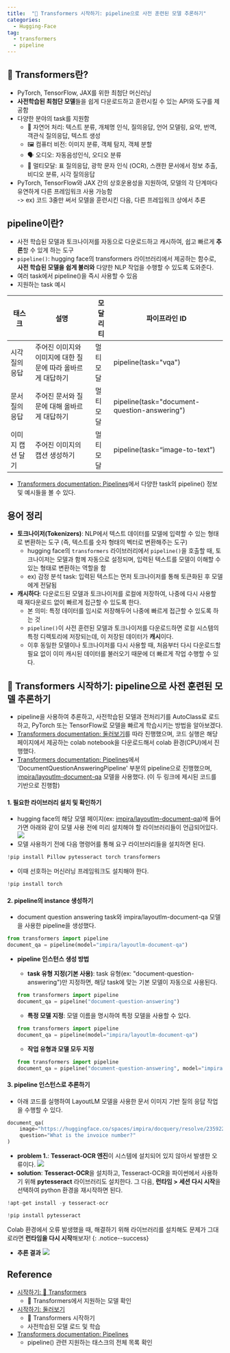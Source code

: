 ```yaml
---
title:  "🤗 Transformers 시작하기: pipeline으로 사전 훈련된 모델 추론하기"
categories: 
  - Hugging-Face
tag:
  - transformers
  - pipeline
---
```



## 🤗 Transformers란?
- PyTorch, TensorFlow, JAX를 위한 최첨단 머신러닝
- **사전학습된 최첨단 모델**들을 쉽게 다운로드하고 훈련시킬 수 있는 API와 도구를 제공함
- 다양한 분야의 task를 지원함
    - 📝 자연어 처리: 텍스트 분류, 개체명 인식, 질의응답, 언어 모델링, 요약, 번역, 객관식 질의응답, 텍스트 생성
    - 🖼️ 컴퓨터 비전: 이미지 분류, 객체 탐지, 객체 분할
    - 🗣️ 오디오: 자동음성인식, 오디오 분류
    - 🐙 멀티모달: 표 질의응답, 광학 문자 인식 (OCR), 스캔한 문서에서 정보 추출, 비디오 분류, 시각 질의응답
- PyTorch, TensorFlow와 JAX 간의 상호운용성을 지원하여, 모델의 각 단계마다 유연하게 다른 프레임워크 사용 가능함   
-> ex) 코드 3줄만 써서 모델을 훈련시킨 다음, 다른 프레임워크 상에서 추론


## pipeline이란?
- 사전 학습된 모델과 토크나이저를 자동으로 다운로드하고 캐시하여, 쉽고 빠르게 **추론**할 수 있게 하는 도구
- `pipeline()`: hugging face의 transformers 라이브러리에서 제공하는 함수로, **사전 학습된 모델을 쉽게 불러와** 다양한 NLP 작업을 수행할 수 있도록 도와준다.
- 여러 task에서 pipeline()을 즉시 사용할 수 있음
- 지원하는 task 예시

| **태스크**     | **설명**                                                            | **모달리티**     | **파이프라인 ID**                             |
|----------------|---------------------------------------------------------------------|------------------|-----------------------------------------------|
| 시각 질의응답  | 주어진 이미지와 이미지에 대한 질문에 따라 올바르게 대답하기         | 멀티모달         | pipeline(task="vqa")                          |
| 문서 질의응답  | 주어진 문서와 질문에 대해 올바르게 대답하기         | 멀티모달         | pipeline(task="document-question-answering")                          |
| 이미지 캡션 달기  | 주어진 이미지의 캡션 생성하기         | 멀티모달         | pipeline(task=“image-to-text”)                         |

- [Transformers documentation: Pipelines](https://huggingface.co/docs/transformers/main/en/main_classes/pipelines)에서 다양한 task의 pipeline() 정보 및 예시들을 볼 수 있다.


## 용어 정리
- **토크나이저(Tokenizers)**: NLP에서 텍스트 데이터를 모델에 입력할 수 있는 형태로 변환하는 도구 (즉, 텍스트를 숫자 형태의 벡터로 변환해주는 도구)
    - hugging face의 `transformers` 라이브러리에서 `pipeline()`을 호출할 때, 토크나이저는 모델과 함께 자동으로 설정되며, 입력된 텍스트를 모델이 이해할 수 있는 형태로 변환하는 역할을 함
    - ex) 감정 분석 task: 입력된 텍스트는 먼저 토크나이저를 통해 토큰화된 후 모델에게 전달됨
- **캐시하다**: 다운로드된 모델과 토크나이저를 로컬에 저장하여, 나중에 다시 사용할 때 재다운로드 없이 빠르게 접근할 수 있도록 한다.
    - 본 의미: 특정 데이터를 임시로 저장해두어 나중에 빠르게 접근할 수 있도록 하는 것
    - `pipeline()`이 사전 훈련된 모델과 토크나이저를 다운로드하면 로컬 시스템의 특정 디렉토리에 저장되는데, 이 저장된 데이터가 **캐시**이다.
    - 이후 동일한 모델이나 토크나이저를 다시 사용할 때, 처음부터 다시 다운로드할 필요 없이 이미 캐시된 데이터를 불러오기 때문에 더 빠르게 작업 수행할 수 있다.


## 🤗 Transformers 시작하기: pipeline으로 사전 훈련된 모델 추론하기
- pipeline을 사용하여 추론하고, 사전학습된 모델과 전처리기를 AutoClass로 로드하고, PyTorch 또는 TensorFlow로 모델을 빠르게 학습시키는 방법을 알아보겠다.
- [Transformers documentation: 둘러보기](https://huggingface.co/docs/transformers/main/ko/quicktour)를 따라 진행했으며, 코드 실행은 해당 페이지에서 제공하는 colab notebook을 다운로드해서 colab 환경(CPU)에서 진행했다.
- [Transformers documentation: Pipelines](https://huggingface.co/docs/transformers/main/en/main_classes/pipelines)에서 'DocumentQuestionAnsweringPipeline' 부분의 pipeline으로 진행했으며, [impira/layoutlm-document-qa](https://huggingface.co/impira/layoutlm-document-qa#getting-started-with-the-model) 모델을 사용했다. (이 두 링크에 제시된 코드를 기반으로 진행함)

#### 1. 필요한 라이브러리 설치 및 확인하기
- hugging face의 해당 모델 페이지(ex: [impira/layoutlm-document-qa](https://huggingface.co/impira/layoutlm-document-qa#getting-started-with-the-model))에 들어가면 아래와 같이 모델 사용 전에 미리 설치해야 할 라이브러리들이 언급되어있다.
![]({{site.url}}/images/2024-09-02-transformers/start.png)
- 모델 사용하기 전에 다음 명령어를 통해 요구 라이브러리들을 설치하면 된다.
```python
!pip install Pillow pytesseract torch transformers
```
- 이때 선호하는 머신러닝 프레임워크도 설치해야 한다.
```python
!pip install torch
```

#### 2. pipeline의 instance 생성하기
- document question answering task와 impira/layoutlm-document-qa 모델을 사용한  pipeline을 생성했다.
```python
from transformers import pipeline
document_qa = pipeline(model="impira/layoutlm-document-qa")
```
- **pipeline 인스턴스 생성 방법**
    - **task 유형 지정(기본 사용)**: task 유형(ex: "document-question-answering")만 지정하면, 해당 task에 맞는 기본 모델이 자동으로 사용된다.
    ```python
    from transformers import pipeline
    document_qa = pipeline("document-question-answering")
    ```
    - **특정 모델 지정**: 모델 이름을 명시하여 특정 모델을 사용할 수 있다.
    ```python
    from transformers import pipeline
    document_qa = pipeline(model="impira/layoutlm-document-qa")
    ```

    - **작업 유형과 모델 모두 지정**
    ```python
    from transformers import pipeline
    document_qa = pipeline("document-question-answering", model="impira/layoutlm-document-qa")
    ```

#### 3. pipeline 인스턴스로 추론하기
- 아래 코드를 실행하여 LayoutLM 모델을 사용한 문서 이미지 기반 질의 응답 작업을 수행할 수 있다.
```python
document_qa(
    image="https://huggingface.co/spaces/impira/docquery/resolve/2359223c1837a7587402bda0f2643382a6eefeab/invoice.png",
    question="What is the invoice number?"
)
```
- **problem 1.**: **Tesseract-OCR 엔진**이 시스템에 설치되어 있지 않아서 발생한 오류이다.
![]({{site.url}}/images/2024-09-02-transformers/error1.png)
- **solution**: **Tesseract-OCR**을 설치하고, Tesseract-OCR을 파이썬에서 사용하기 위해 **pytesseract** 라이브러리도 설치한다. 그 다음, **런타임 > 세션 다시 시작**을 선택하여 python 환경을 재시작하면 된다.
```python
!apt-get install -y tesseract-ocr
```
```python
!pip install pytesseract
```

Colab 환경에서 오류 발생했을 때, 해결하기 위해 라이브러리를 설치해도 문제가 그대로라면 **런타임을 다시 시작**해보자!
{: .notice--success}

- **추론 결과**
![]({{site.url}}/images/2024-09-02-transformers/sol.png)


## Reference
- [시작하기: 🤗 Transformers](https://huggingface.co/docs/transformers/main/ko/index)
    - 🤗 Transformers에서 지원하는 모델 확인
- [시작하기: 둘러보기](https://huggingface.co/docs/transformers/main/ko/quicktour)
    - 🤗 Transformers 시작하기
    - 사전학습된 모델 로드 및 학습
- [Transformers documentation: Pipelines](https://huggingface.co/docs/transformers/main/en/main_classes/pipelines)
    - pipeline() 관련 지원하는 태스크의 전체 목록 확인